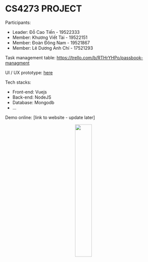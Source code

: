 #  CS4273 PROJECT

Participants:
- Leader: Đỗ Cao Tiến - 19522333
- Member: Khương Viết Tài - 19522151
- Member: Đoàn Đông Nam - 19521867
- Member: Lê Dương Anh Chí - 17521293

Task management table: https://trello.com/b/RTHrYHPo/passbook-managment

UI / UX prototype: [here](https://www.figma.com/file/CamMGw63Qo3mWYTmE2Pvg9/Untitled?node-id=0%3A1)

Tech stacks:

- Front-end: Vuejs
- Back-end: NodeJS
- Database: Mongodb
- ...

Demo online: [link to website - update later]
<p align="center" width="100%">
    <img width="33%" src="https://i.stack.imgur.com/RJj4x.png"> 
</p>
